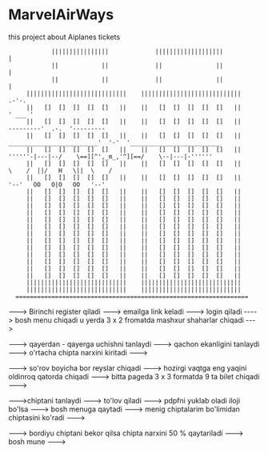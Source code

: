 # MarvelAirWays
this project about Aiplanes tickets

                ||||||||||||||||             |||||||||||||||||||                                                   |
                ||            ||             ||               ||                                                   |
                ||            ||             ||               ||                                                   |
         ||||||||||||||||||||||||||||    ||||||||||||||||||||||||||||                                            .-'-.
         ||   []  []  []  []  []   ||    ||   []  []  []  []  []   ||                                           ' ___ '
         ||   []  []  []  []  []   ||    ||   []  []  []  []  []   ||                                 ---------'  .-.  '---------
         ||   []  []  []  []  []   ||    ||   []  []  []  []  []   ||                 _________________________'  '-'  '_________________________
         ||   []  []  []  []  []   ||    ||   []  []  []  []  []   ||                  ''''''-|---|--/    \==][^',_m_,'^][==/    \--|---|-''''''
         ||   []  []  []  []  []   ||    ||   []  []  []  []  []   ||                                \    /  ||/   H   \||  \    /
         ||   []  []  []  []  []   ||    ||   []  []  []  []  []   ||                                 '--'   OO   O|O   OO   '--'
         ||   []  []  []  []  []   ||    ||   []  []  []  []  []   ||
         ||   []  []  []  []  []   ||    ||   []  []  []  []  []   ||
         ||   []  []  []  []  []   ||    ||   []  []  []  []  []   ||
         ||   []  []  []  []  []   ||    ||   []  []  []  []  []   ||
         ||   []  []  []  []  []   ||    ||   []  []  []  []  []   ||
         ||   []  []  []  []  []   ||    ||   []  []  []  []  []   ||
         ||   []  []  []  []  []   ||    ||   []  []  []  []  []   ||
         ||   []  []  []  []  []   ||    ||   []  []  []  []  []   ||
         ||   []  []  []  []  []   ||    ||   []  []  []  []  []   ||
         ||   []  []  []  []  []   ||    ||   []  []  []  []  []   ||
         ||   []  []  []  []  []   ||    ||   []  []  []  []  []   ||
         ||   []  []  []  []  []   ||    ||   []  []  []  []  []   ||
         ||   []  []  []  []  []   ||    ||   []  []  []  []  []   ||
         ||||||||||||||||||||||||||||    ||||||||||||||||||||||||||||
         ||||||||||||||||||||||||||||    ||||||||||||||||||||||||||||
      =================================================================

---> Birinchi register qiladi ---> emailga link keladi ---> login qiladi ----> bosh menu chiqadi u yerda 3 x 2 fromatda mashxur shaharlar chiqadi  --->

---> qayerdan - qayerga uchishni tanlaydi ---> qachon ekanligini tanlaydi ---> o'rtacha chipta narxini kiritadi --->

---> so'rov boyicha bor reyslar chiqadi ---> hozirgi vaqtga eng yaqini oldinroq qatorda chiqadi ---> bitta pageda 3 x 3 formatda 9 ta bilet chiqadi --->

--->chiptani tanlaydi ---> to'lov qiladi ---> pdpfni yuklab oladi iloji bo'lsa ---> bosh menuga qaytadi ---> menig chiptalarim bo'limidan chiptasini ko'radi ---> 

---> bordiyu chiptani bekor qilsa chipta narxini 50 % qaytariladi ---> bosh mune --->

